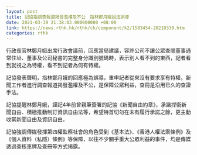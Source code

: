 ```yaml
---
layout: post
title: 記協指調查報道掲發濫權及不公　指林鄭月娥說法誤導
date: 2021-03-30 21:38:03.000000000 +08:00
link: https://news.rthk.hk/rthk/ch/component/k2/1583454-20210330.htm
categories: rthk
---
```


行政長官林鄭月娥出席行政會議前，回應當局建議，容許公司不讓公眾查閱董事通常住址、董事及公司秘書的完整身分識別號碼時，表示別人看不到的東西，記者看到就視之為特權，看不到記者為何有特權。

記協發表聲明，指林鄭月娥的回應極為誤導，重申記者從來沒有要求享有特權，新聞工作者進行調查報道掲發濫權及不公，是保障公眾利益，查冊是沿用已久的查證手法。

記協提醒林鄭月娥，謹記4年前曾親筆簽署的記協《新聞自由約章》，承諾捍衞新聞自由、積極推動制訂資訊自由法等，希望特首切勿在未有履行承諾之餘，更主動收緊新聞自由及資訊自由。

記協強調傳媒發揮第四權監察社會的角色受到《基本法》、《香港人權法案條例》及《個人資料（私隱）條例》等保障，以往不少關乎重大公眾利益的事件，均是傳媒透過查核車牌及查冊等方式揭露。
